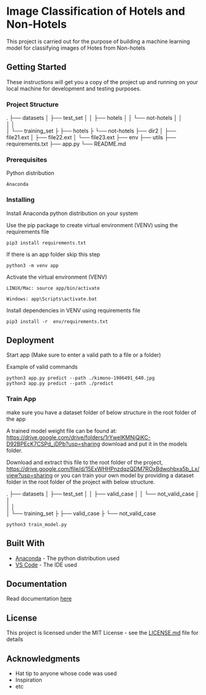 # Image Classification of Hotels and Non-Hotels

This project is carried out for the purpose of building a machine learning model for classifying images of Hotes from Non-hotels

## Getting Started

These instructions will get you a copy of the project up and running on your local machine for development and testing purposes.

### Project Structure
.
├── datasets
│   ├── test_set
│   │   ├── hotels
│   │   └── not-hotels
│   │            
│   │             
│   └── training_set
├       ├── hotels
├       └── not-hotels
├── dir2
│   ├── file21.ext
│   ├── file22.ext
│   └── file23.ext
├── env
├── utils
├── requirements.txt
├── app.py
└── README.md

### Prerequisites

Python distribution

```
Anaconda
```

### Installing

Install Anaconda python distribution on your system

Use the pip package to create virtual environment (VENV) using the requirements file

```
pip3 install requirements.txt
```

If there is an app folder skip this step

```
python3 -m venv app
```

Activate the virtual environment (VENV)

```
LINUX/Mac: source app/bin/activate

Windows: app\Scripts\activate.bat
```

Install dependencies in VENV using requirements file

```
pip3 install -r  env/requirements.txt
``` 

## Deployment

Start app (Make sure to enter a valid path to a file or a folder)


Example of valid commands

```
python3 app.py predict --path ./kimono-1986491_640.jpg
python3 app.py predict --path ./predict
```

### Train App

make sure you have a dataset folder of below structure in the root folder of the app

A trained model weight file can be found at:
https://drive.google.com/drive/folders/1rYweIKMNjQiKC-D92BPEcK7CSPd_jDPb?usp=sharing
download and put it in the models folder.

Download and extract this file to the root folder of the project, https://drive.google.com/file/d/15ExWHHPnzdqzQDM7ROxBdwohbxa5b_Lx/view?usp=sharing
or you can train your own model by providing a dataset folder in the root folder of the project with  below structure.

.
├── datasets
│   ├── test_set
│   │   ├── valid_case
│   │   └── not_valid_case
│   │            
│   │             
│   └── training_set
├       ├── valid_case
├       └── not_valid_case

```
python3 train_model.py

```


## Built With

* [Anaconda](https://www.anaconda.com/distribution/) - The python distribution used
* [VS Code](https://code.visualstudio.com/) - The IDE used

## Documentation

Read documentation [here](https://docs.google.com/document/d/1rmpzDJTY0VO4IIhxTE0HqCEoa4yUMz3GCE-KlVNshTY/edit?usp=sharing)

## License

This project is licensed under the MIT License - see the [LICENSE.md](LICENSE.md) file for details

## Acknowledgments

* Hat tip to anyone whose code was used
* Inspiration
* etc
